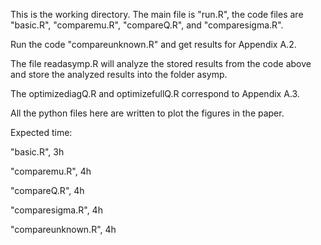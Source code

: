 This is the working directory. The main file is "run.R", the code files are "basic.R", "comparemu.R", "compareQ.R", and "comparesigma.R". 

Run the code "compareunknown.R" and get results for Appendix A.2.

The file readasymp.R will analyze the stored results from the code above and store the analyzed results into the folder asymp.

The optimizediagQ.R and optimizefullQ.R correspond to Appendix A.3. 

All the python files here are written to plot the figures in the paper.


Expected time:

"basic.R", 3h

"comparemu.R", 4h

"compareQ.R", 4h
 
"comparesigma.R", 4h
 
"compareunknown.R", 4h


